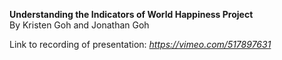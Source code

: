 **Understanding the Indicators of World Happiness Project**  
  By Kristen Goh and Jonathan Goh

Link to recording of presentation: *https://vimeo.com/517897631* 
